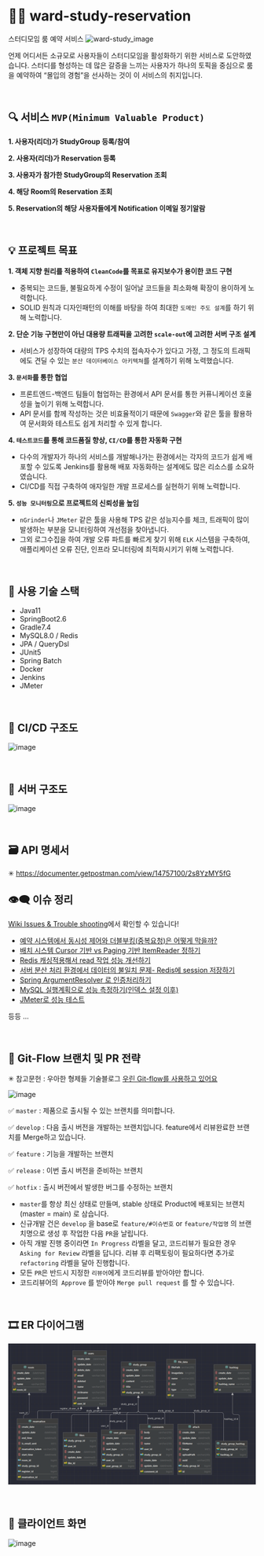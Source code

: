 # 👯‍♀️ ward-study-reservation
스터디모임 룸 예약 서비스 
![ward-study_image](https://user-images.githubusercontent.com/62453668/169026026-6278161e-781f-4f9c-86fd-1d7a0e8c821f.jpg)

언제 어디서든 소규모로 사용자들이 스터디모임을 활성화하기 위한 서비스로 도안하였습니다.
스터디를 형성하는 데 많은 갈증을 느끼는 사용자가 하나의 토픽을 중심으로 룸을 예약하여  “몰입의 경험”을 선사하는 것이 이 서비스의 취지입니다.

<br>

## 🔍 서비스 `MVP(Minimum Valuable Product)`

**1. 사용자(리더)가 StudyGroup 등록/참여**

**2. 사용자(리더)가 Reservation 등록**

**3. 사용자가 참가한 StudyGroup의 Reservation 조회**

**4. 해당 Room의 Reservation 조회**

**5. Reservation의 해당 사용자들에게 Notification 이메일 정기알람**

<br>

## 💡 프로젝트 목표
**1. 객체 지향 원리를 적용하여 `CleanCode`를 목표로 유지보수가 용이한 코드 구현**
- 중복되는 코드들, 불필요하게 수정이 일어날 코드들을 최소화해 확장이 용이하게 노력합니다.
- SOLID 원칙과 디자인패턴의 이해를 바탕을 하여 최대한 `도메인 주도 설계`를 하기 위해 노력합니다.

**2. 단순 기능 구현만이 아닌 대용량 트래픽을 고려한 `scale-out`에 고려한 서버 구조 설계**
- 서비스가 성장하여 대량의 TPS 수치의 접속자수가 있다고 가정, 그 정도의 트래픽에도 견딜 수 있는 `분산 데이터베이스 아키텍쳐`를 설계하기 위해 노력했습니다.  

**3. `문서화`를 통한 협업**
- 프론트엔드-백엔드 팀들이 협업하는 환경에서 API 문서를 통한 커퓨니케이션 호율성을 높이기 위해 노력합니다.
- API 문서를 함께 작성하는 것은 비효율적이기 때문에 `Swagger`와 같은 툴을 활용하여 문서화와 테스트도 쉽게 처리할 수 있게 합니다.

**4. `테스트코드`를 통해 코드품질 향상, `CI/CD`를 통한 자동화 구현**
- 다수의 개발자가 하나의 서비스를 개발해나가는 환경에서는 각자의 코드가 쉽게 배포할 수 있도록 Jenkins를 활용해 배포 자동화하는 설계에도 많은 리소스를 소요하였습니다.  
- CI/CD를 직접 구축하여 애자일한 개발 프로세스를 실현하기 위해 노력합니다.

**5. `성능 모니터링`으로 프로젝트의 신뢰성을 높임**
- `nGrinder`나 `JMeter` 같은 툴을 사용해 TPS 같은 성능지수를 체크, 트래픽이 많이 발생하는 부분을 모니터링하여 개선점을 찾아냅니다.
- 그외 로그수집을 하여 개발 오류 파트를 빠르게 찾기 위해 `ELK` 시스템을 구축하여, 애플리케이션 오류 진단, 인프라 모니터링에 최적화시키기 위해 노력합니다.  

<br>

## 🛒 사용 기술 스택
- Java11
- SpringBoot2.6
- Gradle7.4
- MySQL8.0 / Redis
- JPA / QueryDsl
- JUnit5
- Spring Batch
- Docker 
- Jenkins
- JMeter 

<br>

## 🔗 CI/CD 구조도
![image](https://user-images.githubusercontent.com/62453668/164407464-9df1d184-da84-4e4f-b533-2aad2a5b3757.png)

<br>

## 🎡 서버 구조도
![image](https://user-images.githubusercontent.com/62453668/204154448-c269d0bc-588c-4c4a-a646-88c9d54d9ba2.png)

<br>

## 🗃 API 명세서
✳ https://documenter.getpostman.com/view/14757100/2s8YzMY5fG

## 👁‍🗨 이슈 정리
[Wiki Issues & Trouble shooting](https://github.com/f-lab-edu/ward-study-reservation/wiki/4.-Issues-&-Trouble-shooting)에서 확인할 수 있습니다!

- [예약 시스템에서 동시성 제어와 더블부킹(중복요청)은 어떻게 막을까?](https://velog.io/@mooh2jj/예약-시스템에서-동시성-제어와-더블부킹중복요청은-어떻게-막을까)
- [배치 시스템 Cursor 기반 vs Paging 기반 ItemReader 정하기](https://velog.io/@mooh2jj/Cursor-기반-vs-Paging-기반-ItemReader-정하기)
- [Redis 캐싱적용해서 read 작업 성능 개선하기](https://velog.io/@mooh2jj/Redis-캐싱적용해서-read-작업-성능-개선하기)
- [서버 분산 처리 환경에서 데이터의 불일치 문제- Redis에 session 저장하기](https://velog.io/@mooh2jj/서버-분산-처리-환경에서-데이터의-불일치-Redis에-session-저장하기)
- [Spring ArgumentResolver 로 인증처리하기](https://velog.io/@mooh2jj/Spring-ArgumentResolver-로-인증처리하기)
- [MySQL 실행계획으로 성능 측정하기(인덱스 설정 이후)](https://velog.io/@mooh2jj/MySQL-실행계획으로-성능-측정하기인덱스-설정-이후)
- [JMeter로 성능 테스트](https://velog.io/@mooh2jj/JMeter로-성능-테스트)

등등 ...

<br>

## 🔖 Git-Flow 브랜치 및 PR 전략 

✳ 참고문헌 :
우아한 형제들 기술블로그 [우린 Git-flow를 사용하고 있어요](https://woowabros.github.io/experience/2017/10/30/baemin-mobile-git-branch-strategy.html)


![image](https://user-images.githubusercontent.com/62453668/169458249-74e55a36-a631-4440-a52d-332fa78eb9f4.png)


✅ `master` : 제품으로 출시될 수 있는 브랜치를 의미합니다. 

✅ `develop` : 다음 출시 버전을 개발하는 브랜치입니다. feature에서 리뷰완료한 브랜치를 Merge하고 있습니다.

✅ `feature` : 기능을 개발하는 브랜치 

✅ `release` : 이번 출시 버전을 준비하는 브랜치

✅ `hotfix` : 출시 버전에서 발생한 버그를 수정하는 브랜치



- `master`를 항상 최신 상태로 만들며, stable 상태로 Product에 배포되는 브랜치 (master = main) 로 삼습니다.
- 신규개발 건은 `develop` 을 base로 `feature/#이슈번호` or `feature/작업명` 의 브랜치명으로 생성 후 작업한 다음 `PR`을 날립니다.
- 아직 개발 진행 중이라면 `In Progress` 라벨을 달고, 코드리뷰가 필요한 경우 `Asking for Review` 라벨을 답니다. 리뷰 후 리팩토링이 필요하다면 추가로 `refactoring` 라벨을 달아 진행합니다.
- 모든 `PR`은 반드시 지정한 `리뷰어`에게 코드리뷰를 받아야만 합니다.
- 코드리뷰어의` Approve` 를 받아야 `Merge pull request` 를 할 수 있습니다.



<br>

## 🎞 ER 다이어그램
![img_1.png](img_1.png)

<br>

## 🎨 클라이언트 화면
![image](https://user-images.githubusercontent.com/62453668/204130495-55216181-3106-4f9f-9af1-65c4a7ba8403.png)



